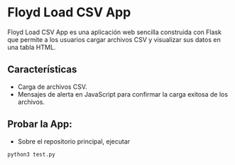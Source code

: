 # Floyd Load CSV App

Floyd Load CSV App es una aplicación web sencilla construida con Flask que permite a los usuarios cargar archivos CSV y visualizar sus datos en una tabla HTML.

## Características

- Carga de archivos CSV.
- Mensajes de alerta en JavaScript para confirmar la carga exitosa de los archivos.

## Probar la App:
- Sobre el repositorio principal, ejecutar
```bash
python3 test.py
```
